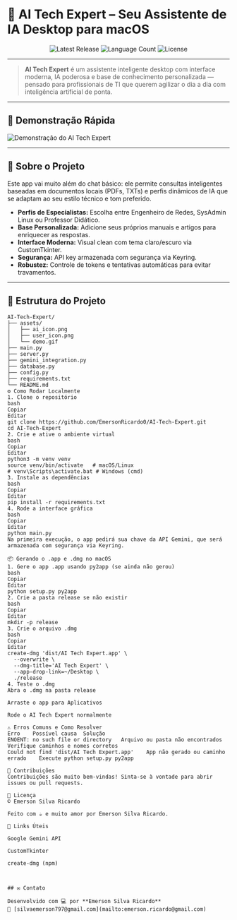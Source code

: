 # 🤖 AI Tech Expert – Seu Assistente de IA Desktop para macOS

<p align="center">
  <img src="https://img.shields.io/github/v/release/EmersonRicard0/AI-Tech-Expert?style=flat-square" alt="Latest Release">
  <img src="https://img.shields.io/github/languages/count/EmersonRicard0/AI-Tech-Expert?style=flat-square" alt="Language Count">
  <img src="https://img.shields.io/github/license/EmersonRicard0/AI-Tech-Expert?style=flat-square" alt="License">
</p>

---

> **AI Tech Expert** é um assistente inteligente desktop com interface moderna, IA poderosa e base de conhecimento personalizada — pensado para profissionais de TI que querem agilizar o dia a dia com inteligência artificial de ponta.

---

## 🎥 Demonstração Rápida

![Demonstração do AI Tech Expert](assets/demo.gif)

---

## 🚀 Sobre o Projeto

Este app vai muito além do chat básico: ele permite consultas inteligentes baseadas em documentos locais (PDFs, TXTs) e perfis dinâmicos de IA que se adaptam ao seu estilo técnico e tom preferido.

- **Perfis de Especialistas:** Escolha entre Engenheiro de Redes, SysAdmin Linux ou Professor Didático.
- **Base Personalizada:** Adicione seus próprios manuais e artigos para enriquecer as respostas.
- **Interface Moderna:** Visual clean com tema claro/escuro via CustomTkinter.
- **Segurança:** API key armazenada com segurança via Keyring.
- **Robustez:** Controle de tokens e tentativas automáticas para evitar travamentos.

---

## 📁 Estrutura do Projeto

```plaintext
AI-Tech-Expert/
├── assets/
│   ├── ai_icon.png
│   ├── user_icon.png
│   └── demo.gif
├── main.py
├── server.py
├── gemini_integration.py
├── database.py
├── config.py
├── requirements.txt
└── README.md
⚙️ Como Rodar Localmente
1. Clone o repositório
bash
Copiar
Editar
git clone https://github.com/EmersonRicardo0/AI-Tech-Expert.git
cd AI-Tech-Expert
2. Crie e ative o ambiente virtual
bash
Copiar
Editar
python3 -m venv venv
source venv/bin/activate   # macOS/Linux
# venv\Scripts\activate.bat # Windows (cmd)
3. Instale as dependências
bash
Copiar
Editar
pip install -r requirements.txt
4. Rode a interface gráfica
bash
Copiar
Editar
python main.py
Na primeira execução, o app pedirá sua chave da API Gemini, que será armazenada com segurança via Keyring.

📦 Gerando o .app e .dmg no macOS
1. Gere o app .app usando py2app (se ainda não gerou)
bash
Copiar
Editar
python setup.py py2app
2. Crie a pasta release se não existir
bash
Copiar
Editar
mkdir -p release
3. Crie o arquivo .dmg
bash
Copiar
Editar
create-dmg 'dist/AI Tech Expert.app' \
  --overwrite \
  --dmg-title='AI Tech Expert' \
  --app-drop-link=~/Desktop \
  ./release
4. Teste o .dmg
Abra o .dmg na pasta release

Arraste o app para Aplicativos

Rode o AI Tech Expert normalmente

⚠️ Erros Comuns e Como Resolver
Erro	Possível causa	Solução
ENOENT: no such file or directory	Arquivo ou pasta não encontrados	Verifique caminhos e nomes corretos
Could not find 'dist/AI Tech Expert.app'	App não gerado ou caminho errado	Execute python setup.py py2app

🤝 Contribuições
Contribuições são muito bem-vindas! Sinta-se à vontade para abrir issues ou pull requests.

📜 Licença
© Emerson Silva Ricardo

Feito com ☕ e muito amor por Emerson Silva Ricardo.

🔗 Links Úteis

Google Gemini API

CustomTkinter

create-dmg (npm)



## ✉️ Contato

Desenvolvido com 💻 por **Emerson Silva Ricardo**
📧 [silvaemerson797@gmail.com](mailto:emerson.ricardo@gmail.com)
